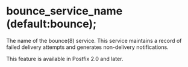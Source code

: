# bounce_service_name (default:bounce); 


The name of the bounce(8) service. This service maintains a record
of failed delivery attempts and generates non-delivery notifications.



This feature is available in Postfix 2.0 and later.



